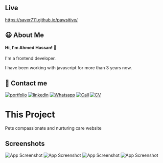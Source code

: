 
## Live

https://saver711.github.io/pawsitive/


## 😃 About Me
#### Hi, I'm Ahmed Hassan! 👋
I'm a frontend developer.

I have been working with javascript for more than 3 years now.


## 🔗 Contact me
[![portfolio](https://img.shields.io/badge/my_portfolio-000?style=for-the-badge&logo=ko-fi&logoColor=white)](https://saver711.github.io/ahmedhasan/)
[![linkedin](https://img.shields.io/badge/linkedin-0A66C2?style=for-the-badge&logo=linkedin&logoColor=white)](https://www.linkedin.com/in/ahmedhasan711/)
[![Whatsapp](https://img.shields.io/badge/whatsapp-28c7e?style=for-the-badge&logo=whatsapp&logoColor=white)](https://api.whatsapp.com/send?phone=201126183678)
[![Call](https://img.shields.io/badge/+201202016965-87CEEB?style=for-the-badge&logo=phone&logoColor=white)](tel:+201202016965)
[![CV](https://img.shields.io/badge/CV-FFCCCB?style=for-the-badge&logo=cv&logoColor=white)](https://drive.google.com/uc?export=download&id=1VklUog5lWg5kzsWKcBgwifyIal4o-PjW)


# This Project
Pets compassionate and nurturing care website

## Screenshots

![App Screenshot](https://res.cloudinary.com/dchgmm8wb/image/upload/v1660319097/pawsitive/2022-08-12_17h41_10.png)
![App Screenshot](https://res.cloudinary.com/dchgmm8wb/image/upload/v1660319108/pawsitive/2022-08-12_17h43_57.png)
![App Screenshot](https://res.cloudinary.com/dchgmm8wb/image/upload/v1660319110/pawsitive/2022-08-12_17h44_28.png)
![App Screenshot](https://res.cloudinary.com/dchgmm8wb/image/upload/v1660319115/pawsitive/2022-08-12_17h43_40.png)

